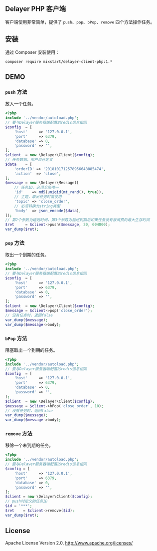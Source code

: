 ## Delayer PHP 客户端

客户端使用非常简单，提供了 `push`、`pop`、`bPop`、`remove` 四个方法操作任务。

## 安装

通过 Composer 安装使用：

```shell
composer require mixstart/delayer-client-php:1.*
```

## DEMO

### `push` 方法

放入一个任务。

```php
<?php
include '../vendor/autoload.php';
// 要与Delayer服务器端配置的redis信息相同
$config  = [
    'host'     => '127.0.0.1',
    'port'     => 6379,
    'database' => 0,
    'password' => '',
];
$client  = new \Delayer\Client($config);
// 任务数据，用户自己定义
$data    = [
    'orderID' => '2018101712578956648885474',
    'action'  => 'close',
];
$message = new \Delayer\Message([
    // 任务ID，必须全局唯一
    'id'    => md5(uniqid(mt_rand(), true)),
    // 主题，取出任务时需使用
    'topic' => 'close_order',
    // 必须转换为string类型
    'body'  => json_encode($data),
]);
// 第2个参数为延迟时间，第3个参数为延迟到期后如果任务没有被消费的最大生存时间
$ret     = $client->push($message, 20, 604800);
var_dump($ret);
```

### `pop` 方法

取出一个到期的任务。

```php
<?php
include '../vendor/autoload.php';
// 要与Delayer服务器端配置的redis信息相同
$config  = [
    'host'     => '127.0.0.1',
    'port'     => 6379,
    'database' => 0,
    'password' => '',
];
$client  = new \Delayer\Client($config);
$message = $client->pop('close_order');
// 没有任务时，返回false
var_dump($message);
var_dump($message->body);
```

### `bPop` 方法

阻塞取出一个到期的任务。

```php
<?php
include '../vendor/autoload.php';
// 要与Delayer服务器端配置的redis信息相同
$config  = [
    'host'     => '127.0.0.1',
    'port'     => 6379,
    'database' => 0,
    'password' => '',
];
$client  = new \Delayer\Client($config);
$message = $client->bPop('close_order', 10);
// 没有任务时，返回false
var_dump($message);
var_dump($message->body);
```

### `remove` 方法

移除一个未到期的任务。

```php
<?php
include '../vendor/autoload.php';
// 要与Delayer服务器端配置的redis信息相同
$config = [
    'host'     => '127.0.0.1',
    'port'     => 6379,
    'database' => 0,
    'password' => '',
];
$client = new \Delayer\Client($config);
// push时定义的任务ID
$id = '***';
$ret    = $client->remove($id);
var_dump($ret);
```

## License

Apache License Version 2.0, http://www.apache.org/licenses/
